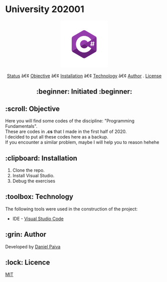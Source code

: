 <h1>University 202001</h1>

<p align="center">
    <img src="./logo/Csharp.png" width="150">
</p>

<p align="center">
 <a href="#status">Status</a> â€¢ 
 <a href="#objetivo">Objective</a> â€¢
 <a href="#instalacao">Installation</a> â€¢ 
 <a href="#tecnologias">Technology</a> â€¢ 
 <a href="#autor">Author</a> .
 <a href="#licenca">License</a>
</p>

<h2 align="center" id=status> 
	:beginner: Initiated :beginner:
</h2>

<h2 id=objetivo>:scroll: Objective</h2>
<p>Here you will find some codes of the discipline: "Programming Fundamentals".<br>
These are codes in <strong>.cs</strong> that I made in the first half of 2020. <br>
I decided to put all these codes here as a backup. <br>
If you encounter a similar problem, maybe I will help you to reason hehehe</p>

<h2 id=instalacao>:clipboard: Installation</h2>

1. Clone the repo.
2. Install Visual Studio.
3. Debug the exercises

<h2 id=tecnologias>:toolbox: Technology</h2>

The following tools were used in the construction of the project:

- IDE - <a href="https://code.visualstudio.com/download">Visual Studio Code</a>

<h2 id=autor>:grin: Author</h2>

Developed by <a href="https://www.linkedin.com/in/danhpaiva/" target="_blank">Daniel Paiva</a>

<h2 id=licenca>:lock: Licence</h2>
<a href="https://github.com/danhpaiva/university-202001/blob/main/LICENSE" target="_blank">MIT</a>
